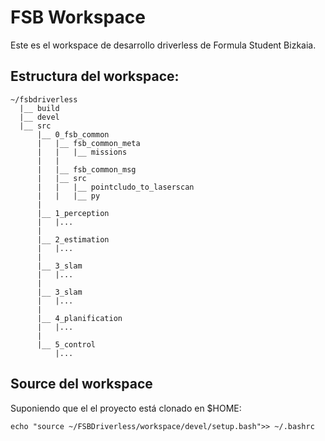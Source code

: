 # FSB Workspace
Este es el workspace de desarrollo driverless de Formula Student Bizkaia.


## Estructura del workspace:
```
~/fsbdriverless
  |__ build
  |__ devel
  |__ src
      |__ 0_fsb_common
      |   |__ fsb_common_meta
      |   |   |__ missions
      |   |
      |   |__ fsb_common_msg
      |   |__ src
      |   |   |__ pointcludo_to_laserscan
      |   |   |__ py
      |
      |__ 1_perception
      |   |...
      |
      |__ 2_estimation
      |   |...
      |
      |__ 3_slam
      |   |...
      |
      |__ 3_slam
      |   |...
      |
      |__ 4_planification
      |   |...
      |
      |__ 5_control
          |...
```

## Source del workspace
Suponiendo que el el proyecto está clonado en $HOME:  
```
echo "source ~/FSBDriverless/workspace/devel/setup.bash">> ~/.bashrc
```
